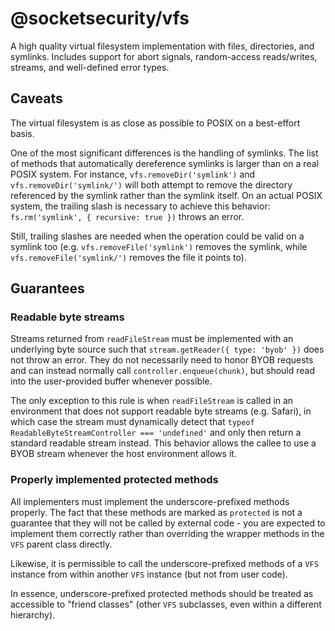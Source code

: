 # @socketsecurity/vfs

A high quality virtual filesystem implementation with files, directories, and symlinks. Includes support for abort signals, random-access reads/writes, streams, and well-defined error types.


## Caveats
The virtual filesystem is as close as possible to POSIX on a best-effort basis.

One of the most significant differences is the handling of symlinks. The list of methods that automatically dereference symlinks is larger than on a real POSIX system. For instance, `vfs.removeDir('symlink')` and `vfs.removeDir('symlink/')` will both attempt to remove the directory referenced by the symlink rather than the symlink itself. On an actual POSIX system, the trailing slash is necessary to achieve this behavior: `fs.rm('symlink', { recursive: true })` throws an error.

Still, trailing slashes are needed when the operation could be valid on a symlink too (e.g. `vfs.removeFile('symlink')` removes the symlink, while `vfs.removeFile('symlink/')` removes the file it points to).


## Guarantees

### Readable byte streams
Streams returned from `readFileStream` must be implemented with an underlying byte source such that `stream.getReader({ type: 'byob' })` does not throw an error. They do not necessarily need to honor BYOB requests and can instead normally call `controller.enqueue(chunk)`, but should read into the user-provided buffer whenever possible.

The only exception to this rule is when `readFileStream` is called in an environment that does not support readable byte streams (e.g. Safari), in which case the stream must dynamically detect that `typeof ReadableByteStreamController === 'undefined'` and only then return a standard readable stream instead. This behavior allows the callee to use a BYOB stream whenever the host environment allows it.

### Properly implemented protected methods
All implementers must implement the underscore-prefixed methods properly. The fact that these methods are marked as `protected` is not a guarantee that they will not be called by external code - you are expected to implement them correctly rather than overriding the wrapper methods in the `VFS` parent class directly.

Likewise, it is permissible to call the underscore-prefixed methods of a `VFS` instance from within another `VFS` instance (but not from user code).

In essence, underscore-prefixed protected methods should be treated as accessible to "friend classes" (other `VFS` subclasses, even within a different hierarchy).
